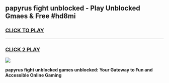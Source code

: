 
## papyrus fight unblocked - Play Unblocked Gmaes & Free #hd8mi
<h3>
<a href="https://news.freeplayer.one?title=papyrus_fight_unblocked&ref=26F">CLICK TO PLAY</a></h3>
<hr>

<h3>
<a href="https://news.freeplayer.one?title=papyrus_fight_unblocked&ref=26F">CLICK 2 PLAY</a>
  
</h3>

<a href="https://news.freeplayer.one?title=papyrus_fight_unblocked&ref=26F/"><img src="https://clearcache.store/games.png"></a>


**papyrus fight unblocked games unblocked: Your Gateway to Fun and Accessible Online Gaming**
